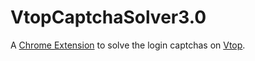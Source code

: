 # VtopCaptchaSolver3.0

A [Chrome Extension](https://chrome.google.com/webstore/detail/vtop-captcha-solver/balpfhmdaaahhppiijcgaemeoeojejam) to solve the login captchas on [Vtop](https://vtop.vit.ac.in/vtop/open/page).


